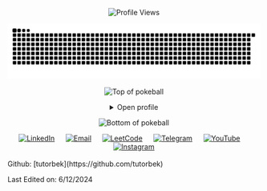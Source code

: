 <p align = "center">
	<img src = "https://komarev.com/ghpvc/?username=tutorbek&style=plastic&color=blueviolet" alt = "Profile Views"/>
</p>
<p align = "center">
	<img src = "https://github.com/7oSkaaa/7oSkaaa/blob/output/github-contribution-grid-snake.svg?" alt = "Snake Game"/>
</p>

<div align="center">


![Top of pokeball](https://user-images.githubusercontent.com/44261381/209363264-ac854d3c-2cc2-44c4-928e-8a08d1013f46.png)

<details>
<summary>Open profile</summary>

<br>
<div>
  <div align=center>
      <img height="200" alt="Avatar photo of tutorbek" src="https://yt3.googleusercontent.com/AyZQIZ_nBYvtwILbl3yyYSX34njSRjTOZuIExYW0vcMnZ4yUUwldDY9UIJmPFu9zYqhX1zLCUg=s900-c-k-c0x00ffffff-no-rj" alt="Avatar photo of tutorbek">
  </div>
  <div align=center>
      <a href="https://git.io/typing-svg"><img src="https://readme-typing-svg.demolab.com/?font=VT323&size=35&duration=3500&pause=300&color=6A0572&center=true&vCenter=true&width=500&lines=Hey%2C+I+am+tutorbek;Welcome+to+My+GitHub+Profile;Software+and+Computer+Engineer;Backend+and+Web+Developer;Hardworking+and+Ambitious;Gym+Freak;Programming+Lover" alt="Typing SVG" /></a>
  </div>
</div>

<details>
<summary>About me</summary>

[//]: # (You must have a lf before the markdown element when inside a block for it to work: https://stackoverflow.com/questions/29368902/how-can-i-wrap-my-markdown-in-an-html-div)

<div align="left">
    
</div>

</details>

<details>
  <summary>GitHub Stats</summary>
  <br>
  <p align="center">
    <img align="center" src="https://github-readme-stats.vercel.app/api?username=tutorbek&show_icons=true\&show=reviews,discussions_started,discussions_answered,prs_merged,prs_merged_percentage" alt="GitHub Stats">
  </p>
</details>

<details>
  <summary>Quote</summary>
  <br>
  <blockquote>
    “"Muvaffaqiyat yakuniy emas, muvaffaqiyatsizlik halokatli emas: davom etish uchun jasorat muhimdir.”
    <br><strong> Uinston Cherchill </strong>
  </blockquote>
</details>

<details>
  <summary>Free DOSE hit</summary>
  <br>
  <small><i>DOSE (dopamine, oxytocin, serotonin & endorphin), refresh page if dose was ineffective.</i></small>
  <br>
  <div align="center"><img src="https://readme-jokes.vercel.app/api?theme=monokai" alt="Jokes Card" /></div>
</details>

</details>

![Bottom of pokeball](https://user-images.githubusercontent.com/44261381/209363271-905d2a5e-8a18-44c0-a450-45dddd4d5036.png)

</div>
<div align=center>
<a href="linkedin.com/in/bekzodumidjanvich" target="_blank"><img src="https://img.shields.io/static/v1?style=for-the-badge&message=LinkedIn&color=0A66C2&logo=LinkedIn&logoColor=FFFFFF&label=" alt="LinkedIn" /></a>
    &emsp;
<a href="mailto:tutorbek.uz@gmail.com?subject=Hi%20Bekzod%20" target="_blank"><img alt="Email" src="https://img.shields.io/static/v1?style=for-the-badge&message=Gmail&color=EA4335&logo=Gmail&logoColor=FFFFFF&label=" /></a>
    &emsp;
<a href="https://leetcode.com/tutorbek/" target="_blank"><img width="100px" src="https://upload.wikimedia.org/wikipedia/commons/thumb/0/0a/LeetCode_Logo_black_with_text.svg/2560px-LeetCode_Logo_black_with_text.svg.png" alt="LeetCode" /></a>
    &emsp;
<a href="https://t.me/tutorbek/" target="_blank"><img width="30px" alt="Telegram" src="https://upload.wikimedia.org/wikipedia/commons/thumb/8/82/Telegram_logo.svg/2048px-Telegram_logo.svg.png" /></a>
    &emsp;
<a href="https://youtube.com/tutorbek" target="_blank"><img width="30px" alt="YouTube" src="https://cdn-icons-png.flaticon.com/512/1384/1384060.png" /></a>
    &emsp;
<a href="https://instagram.com/tutorbek" target="_blank"><img width="30px" alt="Instagram" src="https://cdn-icons-png.flaticon.com/512/2111/2111463.png" /></a>
    <br/>
</div>

<br/>
Github: [tutorbek](https://github.com/tutorbek)

Last Edited on: 6/12/2024
